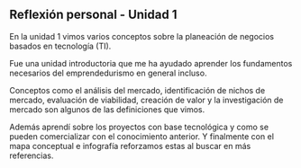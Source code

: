 ## Reflexión personal - Unidad 1
En la unidad 1 vimos varios conceptos sobre la planeación de negocios basados en tecnología (TI).

Fue una unidad introductoria que me ha ayudado aprender los fundamentos necesarios del emprendedurismo en general incluso.

Conceptos como el análisis del mercado, identificación de nichos de mercado, evaluación de viabilidad,
creación de valor y la investigación de mercado son algunos de las definiciones que vimos.

Además aprendí sobre los proyectos con base tecnológica y como se pueden comercializar con el conocimiento anterior.
Y finalmente con el mapa conceptual e infografía reforzamos estas al buscar en más referencias.

